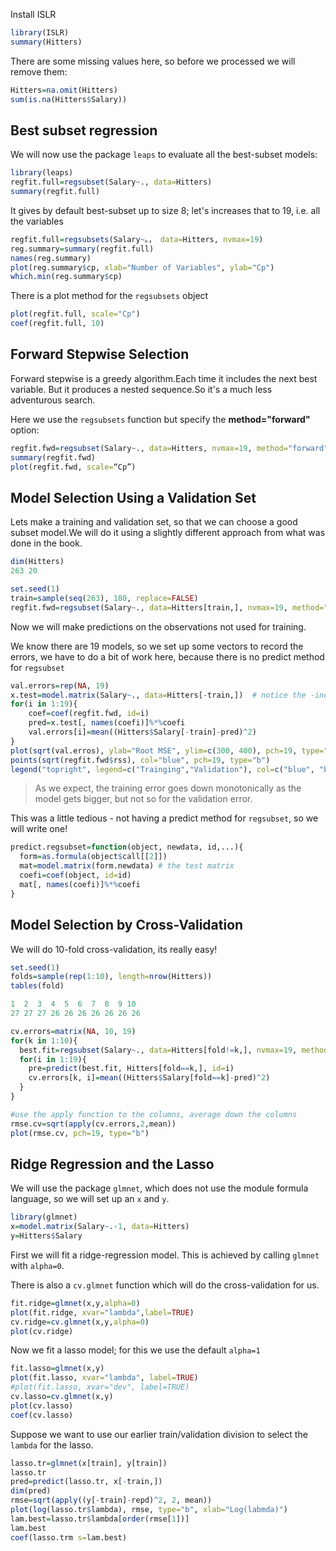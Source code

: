 Install ISLR
~~~R
library(ISLR)
summary(Hitters)
~~~

There are some missing values here, so before we processed we will remove them:
~~~R
Hitters=na.omit(Hitters)
sum(is.na(Hitters$Salary))
~~~

## Best subset regression
We will now use the package `leaps` to evaluate all the best-subset models:
~~~R
library(leaps)
regfit.full=regsubset(Salary~., data=Hitters)
summary(regfit.full)
~~~

It gives by default best-subset up to size 8; let's increases that to 19, i.e. all the variables
~~~R
regfit.full=regsubsets(Salary~。， data=Hitters, nvmax=19)
reg.summary=summary(regfit.full)
names(reg.summary)
plot(reg.summary$cp, xlab="Number of Variables", ylab="Cp")
which.min(reg.summary$cp)
~~~

There is a plot method for the `regsubsets` object
~~~R
plot(regfit.full, scale="Cp")
coef(regfit.full, 10)
~~~


## Forward Stepwise Selection
Forward stepwise is a greedy algorithm.Each time it includes the next best variable. But it produces a nested sequence.So it's a much less adventurous search.

Here we use the `regsubsets` function but specify the **method="forward"** option:
~~~R
regfit.fwd=regsubset(Salary~., data=Hitters, nvmax=19, method="forward")
summary(regfit.fwd)
plot(regfit.fwd, scale=“Cp”)
~~~

## Model Selection Using a Validation Set
Lets make a training and validation set, so that we can choose a good subset model.We will do it using a slightly different approach from what was done in the book.
~~~R
dim(Hitters)
263 20

set.seed(1)
train=sample(seq(263), 180, replace=FALSE)
regfit.fwd=regsubset(Salary~., data=Hitters[train,], nvmax=19, method="forward")
~~~

Now we will make predictions on the observations not used for training.

We know there are 19 models, so we set up some vectors to record the errors, we have to do a bit of work here, because there is no predict method for `regsubset`
~~~R
val.errors=rep(NA, 19)
x.test=model.matrix(Salary~., data=Hitters[-train,])  # notice the -index!
for(i in 1:19){
    coef=coef(regfit.fwd, id=i)
    pred=x.test[, names(coefi)]%*%coefi
    val.errors[i]=mean((Hitters$Salary[-train]-pred)^2)
}
plot(sqrt(val.erros), ylab="Root MSE", ylim=c(300, 400), pch=19, type="b")
points(sqrt(regfit.fwd$rss), col="blue", pch=19, type="b")
legend("topright", legend=c("Trainging","Validation"), col=c("blue", "black"), pch=19)
~~~

> As we expect, the training error goes down monotonically as the model gets bigger, but not so for the validation error.

This was a little tedious - not having a predict method for `regsubset`, so we will write one!
~~~R
predict.regsubset=function(object, newdata, id,...){
  form=as.formula(object$call[[2]])
  mat=model.matrix(form.newdata) # the test matrix
  coefi=coef(object, id=id)
  mat[, names(coefi)]%*%coefi
}
~~~

## Model Selection by Cross-Validation
We will do 10-fold cross-validation, its really easy!
~~~R
set.seed(1)
folds=sample(rep(1:10), length=nrow(Hitters))
tables(fold)

1  2  3  4  5  6  7  8  9 10
27 27 27 26 26 26 26 26 26 26

cv.errors=matrix(NA, 10, 19)
for(k in 1:10){
  best.fit=regsubset(Salary~., data=Hitters[fold!=k,], nvmax=19, method="foward")
  for(i in 1:19){
    pre=predict(best.fit, Hitters[fold==k,], id=i)
    cv.errors[k, i]=mean((Hitters$Salary[fold==k]-pred)^2)
  }
}

#use the apply function to the columns, average down the columns
rmse.cv=sqrt(apply(cv.errors,2,mean))
plot(rmse.cv, pch=19, type="b")
~~~

## Ridge Regression and the Lasso
We will use the package `glmnet`, which does not use the module formula language, so we will set up an `x` and `y`.
~~~R
library(glmnet)
x=model.matrix(Salary~.-1, data=Hitters)
y=Hitters$Salary
~~~
First we will fit a ridge-regression model. This is achieved by calling `glmnet` with `alpha=0`.

There is also a `cv.glmnet` function which will do the cross-validation for us.
~~~R
fit.ridge=glmnet(x,y,alpha=0)
plot(fit.ridge, xvar="lambda",label=TRUE)
cv.ridge=cv.glmnet(x,y,alpha=0)
plot(cv.ridge)
~~~

Now we fit a lasso model; for this we use the default `alpha=1`
~~~R
fit.lasso=glmnet(x,y)
plot(fit.lasso, xvar="lambda", label=TRUE)
#plot(fit.lasso, xvar="dev", label=TRUE)
cv.lasso=cv.glmnet(x,y)
plot(cv.lasso)
coef(cv.lasso)
~~~

Suppose we want to use our earlier train/validation division to select the `lambda` for the lasso.

~~~R
lasso.tr=glmnet(x[train], y[train])
lasso.tr
pred=predict(lasso.tr, x[-train,])
dim(pred)
rmse=sqrt(apply((y[-train]-repd)^2, 2, mean))
plot(log(lasso.tr$lambda), rmse, type="b", xlab="Log(labmda)")
lam.best=lasso.tr$lambda[order(rmse[1])]
lam.best
coef(lasso.trm s=lam.best)
~~~
